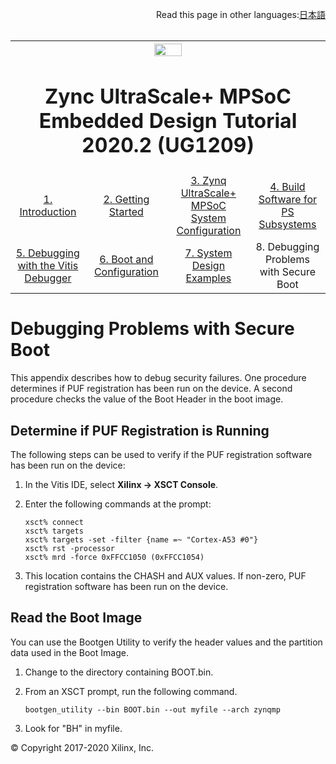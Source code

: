<p align="right">
            Read this page in other languages:<a href="../docs-jp/8-debugging-problems-with-secure-boot.md">日本語</a>    <table style="width:100%"><table style="width:100%">
  <tr>

<th width="100%" colspan="6"><img src="https://www.xilinx.com/content/dam/xilinx/imgs/press/media-kits/corporate/xilinx-logo.png" width="30%"/><h1>Zync UltraScale+ MPSoC Embedded Design Tutorial 2020.2 (UG1209)</h1>
</th>

  </tr>
  <tr>
    <td width="17%" align="center"><a href="../README.md">1. Introduction</a></td>
    <td width="16%" align="center"><a href="2-getting-started.md">2. Getting Started</a></td>
    <td width="17%" align="center"><a href="3-system-configuration.md">3. Zynq UltraScale+ MPSoC System Configuration</a></td>
    <td width="17%" align="center"><a href="4-build-sw-for-ps-subsystems.md">4. Build Software for PS Subsystems</a></td>
</tr>
<tr>
    <td width="17%" align="center"><a href="5-debugging-with-vitis-debugger.md">5. Debugging with the Vitis Debugger</a></td>
    <td width="16%" align="center"><a href="6-boot-and-configuration.md">6. Boot and Configuration</a></td>
    <td width="17%" align="center"><a href="7-system-design-examples.md">7. System Design Examples</a></td>
    <td width="17%" align="center">8. Debugging Problems with Secure Boot</td>    
  </tr>
</table>

# Debugging Problems with Secure Boot

 This appendix describes how to debug security failures. One procedure
 determines if PUF registration has been run on the device. A second
 procedure checks the value of the Boot Header in the boot image.

## Determine if PUF Registration is Running

 The following steps can be used to verify if the PUF registration
 software has been run on the device:

1. In the Vitis IDE, select **Xilinx → XSCT Console**.

2. Enter the following commands at the prompt:

    ```
    xsct% connect
    xsct% targets
    xsct% targets -set -filter {name =~ "Cortex-A53 #0"}
    xsct% rst -processor
    xsct% mrd -force 0xFFCC1050 (0xFFCC1054)
    ```

3. This location contains the CHASH and AUX values. If non-zero, PUF
     registration software has been run on the device.

## Read the Boot Image

 You can use the Bootgen Utility to verify the header values and the
 partition data used in the Boot Image.

1. Change to the directory containing BOOT.bin.

2. From an XSCT prompt, run the following command.

    `bootgen_utility --bin BOOT.bin --out myfile --arch zynqmp`

3. Look for "BH" in myfile.

© Copyright 2017-2020 Xilinx, Inc.
